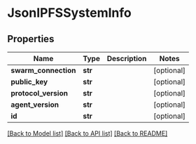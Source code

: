 # JsonIPFSSystemInfo


## Properties
Name | Type | Description | Notes
------------ | ------------- | ------------- | -------------
**swarm_connection** | **str** |  | [optional] 
**public_key** | **str** |  | [optional] 
**protocol_version** | **str** |  | [optional] 
**agent_version** | **str** |  | [optional] 
**id** | **str** |  | [optional] 

[[Back to Model list]](../README.md#documentation-for-models) [[Back to API list]](../README.md#documentation-for-api-endpoints) [[Back to README]](../README.md)



